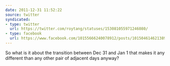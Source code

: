 ```yaml
---
date: 2011-12-31 11:52:22
source: twitter
syndicated:
- type: twitter
  url: https://twitter.com/roytang/statuses/153081055971246080/
- type: facebook
  url: https://www.facebook.com/10155666240078912/posts/10150461462138912
---
```


So what is it about the transition between Dec 31 and Jan 1 that makes it any different than any other pair of adjacent days anyway?